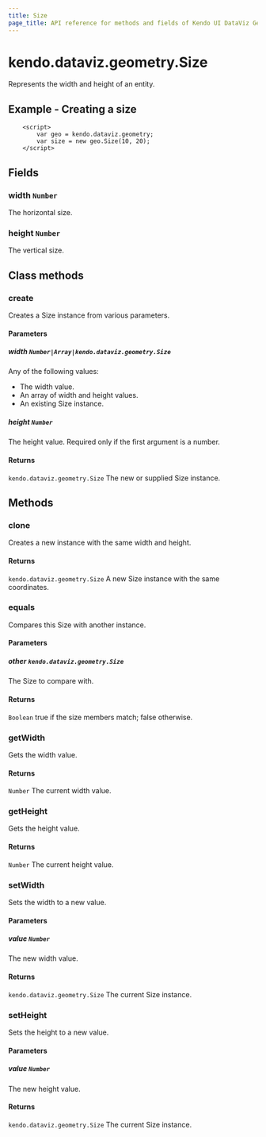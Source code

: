 ```yaml
---
title: Size
page_title: API reference for methods and fields of Kendo UI DataViz Geometry Size
---
```


# kendo.dataviz.geometry.Size

Represents the width and height of an entity.

## Example - Creating a size
        <script>
            var geo = kendo.dataviz.geometry;
            var size = new geo.Size(10, 20);
        </script>

## Fields

### width `Number`

The horizontal size.


### height `Number`

The vertical size.

## Class methods

### create

Creates a Size instance from various parameters.

#### Parameters

##### width `Number|Array|kendo.dataviz.geometry.Size`

Any of the following values:

* The width value.
* An array of width and height values.
* An existing Size instance.

##### height `Number`

The height value. Required only if the first argument is a number.

#### Returns

`kendo.dataviz.geometry.Size` The new or supplied Size instance.


## Methods

### clone

Creates a new instance with the same width and height.

#### Returns

`kendo.dataviz.geometry.Size` A new Size instance with the same coordinates.


### equals

Compares this Size with another instance.

#### Parameters

##### other `kendo.dataviz.geometry.Size`

The Size to compare with.

#### Returns

`Boolean` true if the size members match; false otherwise.


### getWidth

Gets the width value.

#### Returns

`Number` The current width value.


### getHeight

Gets the height value.

#### Returns

`Number` The current height value.


### setWidth

Sets the width to a new value.

#### Parameters

##### value `Number`

The new width value.

#### Returns

`kendo.dataviz.geometry.Size` The current Size instance.


### setHeight

Sets the height to a new value.

#### Parameters

##### value `Number`

The new height value.

#### Returns

`kendo.dataviz.geometry.Size` The current Size instance.

